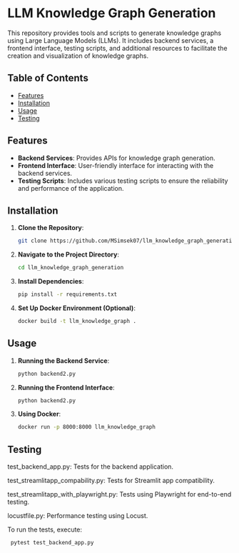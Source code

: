 # LLM Knowledge Graph Generation

This repository provides tools and scripts to generate knowledge graphs using Large Language Models (LLMs). It includes backend services, a frontend interface, testing scripts, and additional resources to facilitate the creation and visualization of knowledge graphs.

## Table of Contents

- [Features](#features)
- [Installation](#installation)
- [Usage](#usage)
- [Testing](#testing)

## Features

- **Backend Services**: Provides APIs for knowledge graph generation.
- **Frontend Interface**: User-friendly interface for interacting with the backend services.
- **Testing Scripts**: Includes various testing scripts to ensure the reliability and performance of the application.

## Installation

1. **Clone the Repository**:

   ```bash
   git clone https://github.com/MSimsek07/llm_knowledge_graph_generation.git

2. **Navigate to the Project Directory**:

   ```bash
   cd llm_knowledge_graph_generation
   
3. **Install Dependencies**:

   ```bash
   pip install -r requirements.txt
   
4. **Set Up Docker Environment (Optional)**:

   ```bash
   docker build -t llm_knowledge_graph .
   
## Usage
   
1. **Running the Backend Service**:

   ```bash
   python backend2.py
   
2. **Running the Frontend Interface**:
   ```bash
   python backend2.py
   
3. **Using Docker**:
   ```bash
   docker run -p 8000:8000 llm_knowledge_graph

## Testing

test_backend_app.py: Tests for the backend application.

test_streamlitapp_compability.py: Tests for Streamlit app compatibility.

test_streamlitapp_with_playwright.py: Tests using Playwright for end-to-end testing.

locustfile.py: Performance testing using Locust.

 To run the tests, execute:
   ```bash
    pytest test_backend_app.py





    
